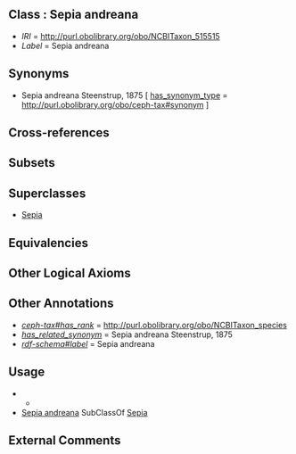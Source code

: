 
## Class : Sepia andreana

 * *IRI* = http://purl.obolibrary.org/obo/NCBITaxon_515515
 * *Label* = Sepia andreana

## Synonyms

 * Sepia andreana Steenstrup, 1875 [ [has_synonym_type](../../pe/oboInOwl#hasSynonymType.md) = http://purl.obolibrary.org/obo/ceph-tax#synonym ]

## Cross-references


## Subsets


## Superclasses

 * [Sepia](../../NCBITaxon/09/NCBITaxon_6609.md)

## Equivalencies


## Other Logical Axioms


## Other Annotations

 * *[ceph-tax#has_rank](../../ceph-tax#has/nk/ceph-tax#has_rank.md)* = http://purl.obolibrary.org/obo/NCBITaxon_species
 * *[has_related_synonym](../../ym/oboInOwl#hasRelatedSynonym.md)* = Sepia andreana Steenstrup, 1875
 * *[rdf-schema#label](../../el/rdf-schema#label.md)* = Sepia andreana

## Usage

 * -
 * [Sepia andreana](../../NCBITaxon/15/NCBITaxon_515515.md) SubClassOf [Sepia](../../NCBITaxon/09/NCBITaxon_6609.md)

## External Comments

